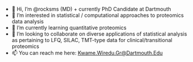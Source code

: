- 👋 Hi, I’m @rocksms (MD) + currently PhD Candidate at Dartmouth
- 👀 I’m interested in statistical / computational approaches to proteomics data analysis
- 🌱 I’m currently learning quantitative proteomics
- 💞️ I’m looking to collaborate on diverse applications of statistical analysis as pertaining to LFQ, SILAC, TMT-type data for clinical/transitional proteomics
- 📫 You can reach me here: Kwame.Wiredu.Gr@Dartmouth.Edu

<!---
rocksms/rocksms is a ✨ special ✨ repository because its `README.md` (this file) appears on your GitHub profile.
You can click the Preview link to take a look at your changes.
--->
